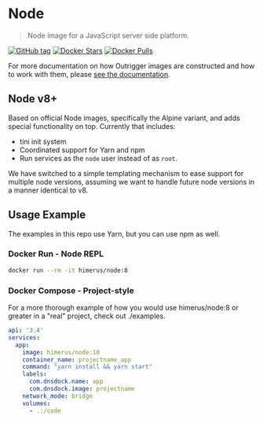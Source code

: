 # Node

> Node image for a JavaScript server side platform.

[![GitHub tag](https://img.shields.io/github/tag/himerus/node.svg)](https://github.com/himerus/node)
[![Docker Stars](https://img.shields.io/docker/stars/himerus/node.svg)](https://hub.docker.com/r/himerus/node)
[![Docker Pulls](https://img.shields.io/docker/pulls/himerus/node.svg)](https://hub.docker.com/r/himerus/node)

For more documentation on how Outrigger images are constructed and how to work
with them, please [see the documentation](http://docs.outrigger.sh/).

## Node v8+

Based on official Node images, specifically the Alpine variant, and
adds special functionality on top. Currently that includes:

* tini init system
* Coordinated support for Yarn and npm
* Run services as the `node` user instead of as `root`.

We have switched to a simple templating mechanism to ease support for multiple node versions, assuming we want to handle future node versions in a manner identical
to v8.

## Usage Example

The examples in this repo use Yarn, but you can use npm as well.

### Docker Run - Node REPL

```bash
docker run --rm -it himerus/node:8
```

### Docker Compose - Project-style

For a more thorough example of how you would use himerus/node:8 or greater
in a "real" project, check out ./examples.

```yaml
api: '3.4'
services:
  app:
    image: himerus/node:10
    container_name: projectname_app
    command: "yarn install && yarn start"
    labels:
      com.dnsdock.name: app
      com.dnsdock.image: projectname
    network_mode: bridge
    volumes:
      - .:/code
```
